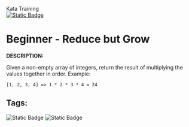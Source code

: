 Kata Training <br>
[![Static Badge](https://img.shields.io/badge/8kyu%20-%20black?style=flat&logo=codewars&labelColor=B1361E&color=black)](Javascript/8kyu)

# Beginner - Reduce but Grow

**DESCRIPTION:**

Given a non-empty array of integers, return the result of multiplying the values together in order. Example:

`[1, 2, 3, 4] => 1 * 2 * 3 * 4 = 24`

## Tags:

![Static Badge](https://img.shields.io/badge/fundamentals%20-%20purple?style=plastic) ![Static Badge](https://img.shields.io/badge/arrays%20-%20dodgerblue?style=plastic)